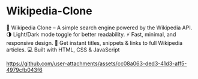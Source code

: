# Wikipedia-Clone
🔎 Wikipedia Clone – A simple search engine powered by the Wikipedia API. 🌗 Light/Dark mode toggle for better readability. ⚡ Fast, minimal, and responsive design. 📄 Get instant titles, snippets &amp; links to full Wikipedia articles. 💻 Built with HTML, CSS &amp; JavaScript 


https://github.com/user-attachments/assets/cc08a063-ded3-41d3-aff5-4979cfb043f6




